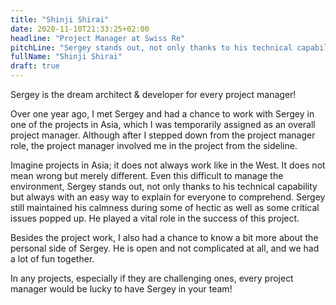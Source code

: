 ```yaml
---
title: "Shinji Shirai"
date: 2020-11-10T21:33:25+02:00
headline: "Project Manager at Swiss Re"
pitchLine: "Sergey stands out, not only thanks to his technical capability but always with an easy way to explain for everyone to comprehend."
fullName: "Shinji Shirai"
draft: true
---
```


Sergey is the dream architect & developer for every project manager!

Over one year ago, I met Sergey and had a chance to work with Sergey in one of the projects in Asia, which I was temporarily assigned as an overall project manager.
Although after I stepped down from the project manager role, the project manager involved me in the project from the sideline.

Imagine projects in Asia; it does not always work like in the West.
It does not mean wrong but merely different.
Even this difficult to manage the environment, Sergey stands out, not only thanks to his technical capability but always with an easy way to explain for everyone to comprehend.
Sergey still maintained his calmness during some of hectic as well as some critical issues popped up.
He played a vital role in the success of this project.

Besides the project work, I also had a chance to know a bit more about the personal side of Sergey.
He is open and not complicated at all, and we had a lot of fun together.

In any projects, especially if they are challenging ones, every project manager would be lucky to have Sergey in your team!
